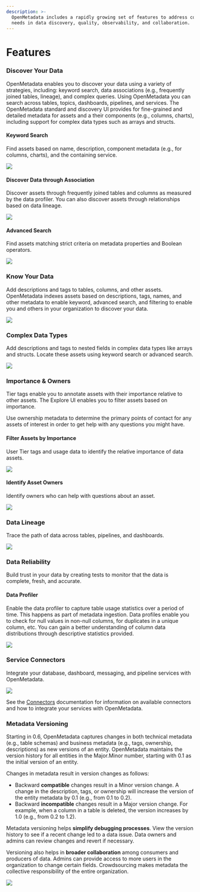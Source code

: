 ```yaml
---
description: >-
  OpenMetadata includes a rapidly growing set of features to address common
  needs in data discovery, quality, observability, and collaboration.
---
```


# Features

### Discover Your Data

OpenMetadata enables you to discover your data using a variety of strategies, including: keyword search, data associations (e.g., frequently joined tables, lineage), and complex queries. Using OpenMetadata you can search across tables, topics, dashboards, pipelines, and services. The OpenMetadata standard and discovery UI provides for fine-grained and detailed metadata for assets and a their components (e.g., columns, charts), including support for complex data types such as arrays and structs.

#### Keyword Search

Find assets based on name, description, component metadata (e.g., for columns, charts), and the containing service.

![](.gitbook/assets/asset-discovery-features.gif)

#### Discover Data through Association

Discover assets through frequently joined tables and columns as measured by the data profiler. You can also discover assets through relationships based on data lineage.

![](.gitbook/assets/discover-association.gif)

#### Advanced Search

Find assets matching strict criteria on metadata properties and Boolean operators.

![](.gitbook/assets/complex-queries.gif)

### Know Your Data

Add descriptions and tags to tables, columns, and other assets. OpenMetadata indexes assets based on descriptions, tags, names, and other metadata to enable keyword, advanced search, and filtering to enable you and others in your organization to discover your data.

![](.gitbook/assets/descriptions-tags.gif)

### Complex Data Types

Add descriptions and tags to nested fields in complex data types like arrays and structs. Locate these assets using keyword search or advanced search.

![](.gitbook/assets/complex-data-types.gif)

### Importance & Owners

Tier tags enable you to annotate assets with their importance relative to other assets. The Explore UI enables you to filter assets based on importance.

Use ownership metadata to determine the primary points of contact for any assets of interest in order to get help with any questions you might have.

#### Filter Assets by Importance

User Tier tags and usage data to identify the relative importance of data assets.

![](<.gitbook/assets/asset-importance (1).gif>)

#### Identify Asset Owners

Identify owners who can help with questions about an asset.

![](.gitbook/assets/asset-owners.gif)

### Data Lineage

Trace the path of data across tables, pipelines, and dashboards.

![](.gitbook/assets/lineage-feature.gif)

### Data Reliability

Build trust in your data by creating tests to monitor that the data is complete, fresh, and accurate.

#### Data Profiler

Enable the data profiler to capture table usage statistics over a period of time. This happens as part of metadata ingestion. Data profiles enable you to check for null values in non-null columns, for duplicates in a unique column, etc. You can gain a better understanding of column data distributions through descriptive statistics provided.

![](.gitbook/assets/data-profiler-feature.gif)

### Service Connectors

Integrate your database, dashboard, messaging, and pipeline services with OpenMetadata.

![](.gitbook/assets/connectors-feature.gif)

See the [Connectors](install/metadata-ingestion/connectors/) documentation for information on available connectors and how to integrate your services with OpenMetadata.

### Metadata Versioning

Starting in 0.6, OpenMetadata captures changes in both technical metadata (e.g., table schemas) and business metadata (e.g., tags, ownership, descriptions) as new versions of an entity. OpenMetadata maintains the version history for all entities in the Major.Minor number, starting with 0.1 as the initial version of an entity.&#x20;

Changes in metadata result in version changes as follows:

* Backward **compatible** changes result in a Minor version change. A change in the description, tags, or ownership will increase the version of the entity metadata by 0.1 (e.g., from 0.1 to 0.2).
* Backward **incompatible** changes result in a Major version change. For example, when a column in a table is deleted, the version increases by 1.0 (e.g., from 0.2 to 1.2).

Metadata versioning helps **simplify debugging processes**. View the version history to see if a recent change led to a data issue. Data owners and admins can review changes and revert if necessary.

Versioning also helps in **broader collaboration** among consumers and producers of data. Admins can provide access to more users in the organization to change certain fields. Crowdsourcing makes metadata the collective responsibility of the entire organization.

![](<.gitbook/assets/versioning-wrapping-text.2021-11-17 16\_29\_01.gif>)



